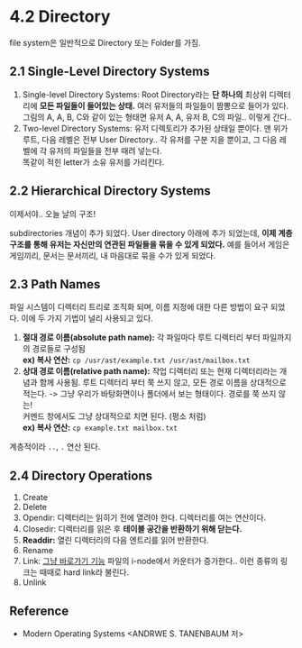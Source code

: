 # 4.2 Directory
file system은 일반적으로 Directory 또는 Folder를 가짐. 

## 2.1 Single-Level Directory Systems
1. Single-level Directory Systems: Root Directory라는 **단 하나의** 최상위 디렉터리에 **모든 파일들이 들어있는 상태.** 여러 유저들의 파일들이 짬뽕으로 들어가 있다. 그림의 A, A, B, C와 같이 있는 형태면 유저 A, A, 유저 B, C의 파일.. 이렇게 간다.. 
2. Two-level Directory Systems: 유저 디렉토리가 추가된 상태일 뿐이다. 맨 위가 루트, 다음 레벨은 전부 User Directory.. 각 유저를 구분 지을 뿐이고, 그 다음 레벨에 각 유저의 파일들을 전부 때려 넣는다. <br> 똑같이 적힌 letter가 소유 유저를 가리킨다.

## 2.2 Hierarchical Directory Systems
이제서야.. 오늘 날의 구조!


subdirectories 개념이 추가 되었다. User directory 아래에 추가 되었는데, **이제 계층 구조를 통해 유저는 자신만의 연관된 파일들을 묶을 수 있게 되었다.** 예를 들어서 게임은 게임끼리, 문서는 문서끼리, 내 마음대로 묶을 수가 있게 되었다.

## 2.3 Path Names
파일 시스템이 디렉터리 트리로 조직화 되며, 이름 지정에 대한 다른 방법이 요구 되었다. 이에 두 가지 기법이 널리 사용되고 있다. 
1. **절대 경로 이름(absolute path name):** 각 파일마다 루트 디렉터리 부터 파일까지의 경로들로 구성됨 <br> **ex) 복사 연산:** `cp /usr/ast/example.txt /usr/ast/mailbox.txt`
2. **상대 경로 이름(relative path name):** 작업 디렉터리 또는 현재 디렉터리라는 개념과 함께 사용됨. 루트 디렉터리 부터 쭉 쓰지 않고, 모든 경로 이름을 상대적으로 적는다. -> 그냥 우리가 바탕화면이나 폴더에서 보는 형태이다. 경로를 쭉 쓰지 않는! <br> 
커멘드 창에서도 그냥 상대적으로 치면 된다. (평소 처럼) <br> **ex) 복사 연산:** `cp example.txt mailbox.txt`


계층적이라 `..`, `.` 연산 된다.

## 2.4 Directory Operations

1. Create
2. Delete
3. Opendir: 디렉터리는 읽히기 전에 열려야 한다. 디렉터리를 여는 연산이다.
4. Closedir: 디렉터리를 읽은 후 **테이블 공간을 반환하기 위해 닫는다.**
5. **Readdir:** 열린 디렉터리의 다음 엔트리를 읽어 반환한다.
6. Rename
7. Link: <U>그냥 바로가기 기능</U> 파일의 i-node에서 카운터가 증가한다.. 이런 종류의 링크는 때때로 hard link라 불린다.
8. Unlink

## Reference

- Modern Operating Systems <ANDRWE S. TANENBAUM 저>


